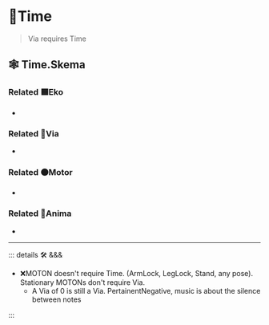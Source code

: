 # 🔻<via>Time</via>

> Via requires Time

## 🕸 Time.Skema

### Related 🟩<ekos>Eko</ekos>

-

### Related 🔻<via>Via</via>

-

### Related 🟠<motor>Motor</motor>

-

### Related 💜<anima>Anima</anima>

-

---

<!-- =================================================== -->
<!-- =================================================== -->
<!-- =================================================== -->
<!-- =================================================== -->
<!-- =================================================== -->
::: details 🛠 <dev>&&&</dev>

- ❌<error>MOTON doesn't require Time. (ArmLock, LegLock, Stand, any pose). Stationary MOTONs don't require Via.</error>
    - A Via of 0 is still a Via. PertainentNegative, music is about the silence between notes

:::
